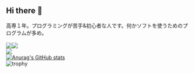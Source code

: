 ## Hi there 👋

高専１年。プログラミングが苦手&初心者な人です。何かソフトを使うためのプログラムが多め。<br><br>
![](http://github-profile-summary-cards.vercel.app/api/cards/most-commit-language?username=rintaro-s&theme=2077)![](http://github-profile-summary-cards.vercel.app/api/cards/repos-per-language?username=rintaro-s&theme=2077)<br>![](http://github-profile-summary-cards.vercel.app/api/cards/profile-details?username=rintaro-s&theme=2077)<br>
[![Anurag's GitHub stats](https://github-readme-stats.vercel.app/api?username=rintaro-s)](https://github.com/anuraghazra/github-readme-stats)<br>
![trophy](https://github-profile-trophy.vercel.app/?username=rintaro-s)
